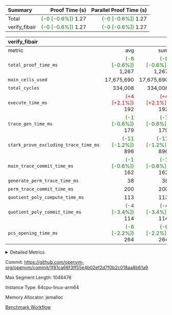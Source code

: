 | Summary | Proof Time (s) | Parallel Proof Time (s) |
|:---|---:|---:|
| Total | <span style='color: green'>(-0 [-0.6%])</span> 1.27 | <span style='color: green'>(-0 [-0.6%])</span> 1.27 |
| verify_fibair | <span style='color: green'>(-0 [-0.6%])</span> 1.27 | <span style='color: green'>(-0 [-0.6%])</span> 1.27 |


| verify_fibair |||||
|:---|---:|---:|---:|---:|
|metric|avg|sum|max|min|
| `total_proof_time_ms ` | <span style='color: green'>(-8 [-0.6%])</span> 1,267 | <span style='color: green'>(-8 [-0.6%])</span> 1,267 | <span style='color: green'>(-8 [-0.6%])</span> 1,267 | <span style='color: green'>(-8 [-0.6%])</span> 1,267 |
| `main_cells_used     ` |  17,675,690 |  17,675,690 |  17,675,690 |  17,675,690 |
| `total_cycles        ` |  334,008 |  334,008 |  334,008 |  334,008 |
| `execute_time_ms     ` | <span style='color: red'>(+4 [+2.1%])</span> 192 | <span style='color: red'>(+4 [+2.1%])</span> 192 | <span style='color: red'>(+4 [+2.1%])</span> 192 | <span style='color: red'>(+4 [+2.1%])</span> 192 |
| `trace_gen_time_ms   ` | <span style='color: green'>(-1 [-0.6%])</span> 179 | <span style='color: green'>(-1 [-0.6%])</span> 179 | <span style='color: green'>(-1 [-0.6%])</span> 179 | <span style='color: green'>(-1 [-0.6%])</span> 179 |
| `stark_prove_excluding_trace_time_ms` | <span style='color: green'>(-11 [-1.2%])</span> 896 | <span style='color: green'>(-11 [-1.2%])</span> 896 | <span style='color: green'>(-11 [-1.2%])</span> 896 | <span style='color: green'>(-11 [-1.2%])</span> 896 |
| `main_trace_commit_time_ms` | <span style='color: green'>(-1 [-0.6%])</span> 162 | <span style='color: green'>(-1 [-0.6%])</span> 162 | <span style='color: green'>(-1 [-0.6%])</span> 162 | <span style='color: green'>(-1 [-0.6%])</span> 162 |
| `generate_perm_trace_time_ms` |  38 |  38 |  38 |  38 |
| `perm_trace_commit_time_ms` |  200 |  200 |  200 |  200 |
| `quotient_poly_compute_time_ms` |  113 |  113 |  113 |  113 |
| `quotient_poly_commit_time_ms` | <span style='color: green'>(-4 [-3.4%])</span> 114 | <span style='color: green'>(-4 [-3.4%])</span> 114 | <span style='color: green'>(-4 [-3.4%])</span> 114 | <span style='color: green'>(-4 [-3.4%])</span> 114 |
| `pcs_opening_time_ms ` | <span style='color: green'>(-6 [-2.2%])</span> 264 | <span style='color: green'>(-6 [-2.2%])</span> 264 | <span style='color: green'>(-6 [-2.2%])</span> 264 | <span style='color: green'>(-6 [-2.2%])</span> 264 |



<details>
<summary>Detailed Metrics</summary>

|  | verify_program_compile_ms | total_cells | stark_prove_excluding_trace_time_ms | quotient_poly_compute_time_ms | quotient_poly_commit_time_ms | perm_trace_commit_time_ms | pcs_opening_time_ms | main_trace_commit_time_ms |
| --- | --- | --- | --- | --- | --- | --- | --- |
|  | 7 | 65,536 | 38 | 2 | 6 | 0 | 20 | 8 | 

| air_name | rows | quotient_deg | main_cols | interactions | constraints | cells |
| --- | --- | --- | --- | --- | --- | --- |
| AccessAdapterAir<2> |  | 2 |  | 5 | 12 |  | 
| AccessAdapterAir<4> |  | 2 |  | 5 | 12 |  | 
| AccessAdapterAir<8> |  | 2 |  | 5 | 12 |  | 
| FibonacciAir | 32,768 | 1 | 2 |  | 5 | 65,536 | 
| FriReducedOpeningAir |  | 2 |  | 39 | 71 |  | 
| JalRangeCheckAir |  | 2 |  | 9 | 14 |  | 
| NativePoseidon2Air<BabyBearParameters>, 1> |  | 2 |  | 136 | 572 |  | 
| PhantomAir |  | 2 |  | 3 | 5 |  | 
| ProgramAir |  | 1 |  | 1 | 4 |  | 
| VariableRangeCheckerAir |  | 1 |  | 1 | 4 |  | 
| VmAirWrapper<AluNativeAdapterAir, FieldArithmeticCoreAir> |  | 2 |  | 15 | 27 |  | 
| VmAirWrapper<BranchNativeAdapterAir, BranchEqualCoreAir<1> |  | 2 |  | 11 | 25 |  | 
| VmAirWrapper<NativeAdapterAir<2, 0>, PublicValuesCoreAir> |  | 2 |  | 11 | 29 |  | 
| VmAirWrapper<NativeLoadStoreAdapterAir<1>, NativeLoadStoreCoreAir<1> |  | 2 |  | 15 | 20 |  | 
| VmAirWrapper<NativeLoadStoreAdapterAir<4>, NativeLoadStoreCoreAir<4> |  | 2 |  | 15 | 20 |  | 
| VmAirWrapper<NativeVectorizedAdapterAir<4>, FieldExtensionCoreAir> |  | 2 |  | 15 | 27 |  | 
| VmConnectorAir |  | 2 |  | 5 | 11 |  | 
| VolatileBoundaryAir |  | 2 |  | 7 | 19 |  | 

| group | trace_gen_time_ms | total_proof_time_ms | total_cycles | total_cells | stark_prove_excluding_trace_time_ms | quotient_poly_compute_time_ms | quotient_poly_commit_time_ms | perm_trace_commit_time_ms | pcs_opening_time_ms | main_trace_commit_time_ms | main_cells_used | generate_perm_trace_time_ms | execute_time_ms |
| --- | --- | --- | --- | --- | --- | --- | --- | --- | --- | --- | --- | --- | --- |
| verify_fibair | 179 | 1,267 | 334,008 | 62,474,410 | 896 | 113 | 114 | 200 | 264 | 162 | 17,675,690 | 38 | 192 | 

| group | air_name | rows | prep_cols | perm_cols | main_cols | cells |
| --- | --- | --- | --- | --- | --- | --- |
| verify_fibair | AccessAdapterAir<2> | 131,072 |  | 16 | 11 | 3,538,944 | 
| verify_fibair | AccessAdapterAir<4> | 65,536 |  | 16 | 13 | 1,900,544 | 
| verify_fibair | AccessAdapterAir<8> | 128 |  | 16 | 17 | 4,224 | 
| verify_fibair | FriReducedOpeningAir | 2,048 |  | 84 | 27 | 227,328 | 
| verify_fibair | JalRangeCheckAir | 32,768 |  | 28 | 12 | 1,310,720 | 
| verify_fibair | NativePoseidon2Air<BabyBearParameters>, 1> | 32,768 |  | 312 | 398 | 23,265,280 | 
| verify_fibair | PhantomAir | 16,384 |  | 12 | 6 | 294,912 | 
| verify_fibair | ProgramAir | 8,192 |  | 8 | 10 | 147,456 | 
| verify_fibair | VariableRangeCheckerAir | 262,144 | 2 | 8 | 1 | 2,359,296 | 
| verify_fibair | VmAirWrapper<AluNativeAdapterAir, FieldArithmeticCoreAir> | 262,144 |  | 36 | 29 | 17,039,360 | 
| verify_fibair | VmAirWrapper<BranchNativeAdapterAir, BranchEqualCoreAir<1> | 32,768 |  | 28 | 23 | 1,671,168 | 
| verify_fibair | VmAirWrapper<NativeLoadStoreAdapterAir<1>, NativeLoadStoreCoreAir<1> | 65,536 |  | 40 | 21 | 3,997,696 | 
| verify_fibair | VmAirWrapper<NativeLoadStoreAdapterAir<4>, NativeLoadStoreCoreAir<4> | 32,768 |  | 40 | 27 | 2,195,456 | 
| verify_fibair | VmAirWrapper<NativeVectorizedAdapterAir<4>, FieldExtensionCoreAir> | 32,768 |  | 36 | 38 | 2,424,832 | 
| verify_fibair | VmConnectorAir | 2 | 1 | 16 | 5 | 42 | 
| verify_fibair | VolatileBoundaryAir | 65,536 |  | 20 | 12 | 2,097,152 | 

| group | trace_height_constraint | weighted_sum | threshold |
| --- | --- | --- | --- |
| verify_fibair | 0 | 1,085,444 | 2,013,265,921 | 
| verify_fibair | 1 | 5,411,200 | 2,013,265,921 | 
| verify_fibair | 2 | 542,722 | 2,013,265,921 | 
| verify_fibair | 3 | 5,476,612 | 2,013,265,921 | 
| verify_fibair | 4 | 65,536 | 2,013,265,921 | 
| verify_fibair | 5 | 12,851,850 | 2,013,265,921 | 

| trace_height_constraint | threshold |
| --- | --- |
| 0 | 2,013,265,921 | 

</details>


Commit: https://github.com/openvm-org/openvm/commit/1f81ca66f3ff55e4b02ef2d7f0b2c018aa8b61a9

Max Segment Length: 1048476

Instance Type: 64cpu-linux-arm64

Memory Allocator: jemalloc

[Benchmark Workflow](https://github.com/openvm-org/openvm/actions/runs/14629324526)
